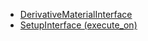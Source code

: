 * [DerivativeMaterialInterface](interfaces/DerivativeMaterialInterface.md)
* [SetupInterface (execute_on)](interfaces/SetupInterface.md)
